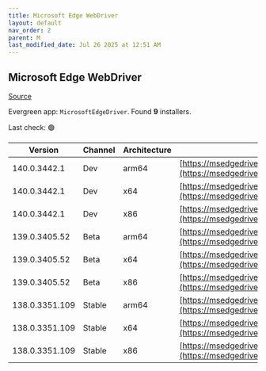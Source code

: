 ```yaml
---
title: Microsoft Edge WebDriver
layout: default
nav_order: 2
parent: M
last_modified_date: Jul 26 2025 at 12:51 AM
---
```


## Microsoft Edge WebDriver

[Source](https://www.microsoft.com/edge)

Evergreen app: `MicrosoftEdgeDriver`. Found **9** installers.

Last check: 🟢

| Version        | Channel | Architecture | URI                                                                                                                                              |
| -------------- | ------- | ------------ | ------------------------------------------------------------------------------------------------------------------------------------------------ |
| 140.0.3442.1   | Dev     | arm64        | [https://msedgedriver.azureedge.net/140.0.3442.1/edgedriver_arm64.zip](https://msedgedriver.azureedge.net/140.0.3442.1/edgedriver_arm64.zip)     |
| 140.0.3442.1   | Dev     | x64          | [https://msedgedriver.azureedge.net/140.0.3442.1/edgedriver_win64.zip](https://msedgedriver.azureedge.net/140.0.3442.1/edgedriver_win64.zip)     |
| 140.0.3442.1   | Dev     | x86          | [https://msedgedriver.azureedge.net/140.0.3442.1/edgedriver_win32.zip](https://msedgedriver.azureedge.net/140.0.3442.1/edgedriver_win32.zip)     |
| 139.0.3405.52  | Beta    | arm64        | [https://msedgedriver.azureedge.net/139.0.3405.52/edgedriver_arm64.zip](https://msedgedriver.azureedge.net/139.0.3405.52/edgedriver_arm64.zip)   |
| 139.0.3405.52  | Beta    | x64          | [https://msedgedriver.azureedge.net/139.0.3405.52/edgedriver_win64.zip](https://msedgedriver.azureedge.net/139.0.3405.52/edgedriver_win64.zip)   |
| 139.0.3405.52  | Beta    | x86          | [https://msedgedriver.azureedge.net/139.0.3405.52/edgedriver_win32.zip](https://msedgedriver.azureedge.net/139.0.3405.52/edgedriver_win32.zip)   |
| 138.0.3351.109 | Stable  | arm64        | [https://msedgedriver.azureedge.net/138.0.3351.109/edgedriver_arm64.zip](https://msedgedriver.azureedge.net/138.0.3351.109/edgedriver_arm64.zip) |
| 138.0.3351.109 | Stable  | x64          | [https://msedgedriver.azureedge.net/138.0.3351.109/edgedriver_win64.zip](https://msedgedriver.azureedge.net/138.0.3351.109/edgedriver_win64.zip) |
| 138.0.3351.109 | Stable  | x86          | [https://msedgedriver.azureedge.net/138.0.3351.109/edgedriver_win32.zip](https://msedgedriver.azureedge.net/138.0.3351.109/edgedriver_win32.zip) |
